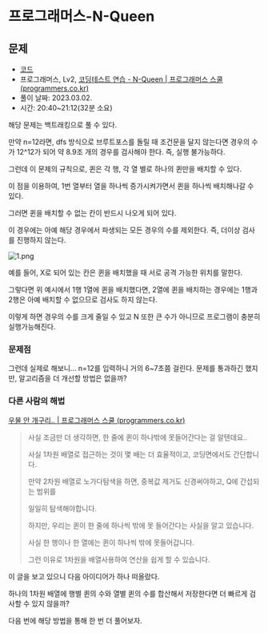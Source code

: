 # 프로그래머스-N-Queen #

## 문제 ##

- [코드](N-Queen.cpp)
- 프로그래머스, Lv2, [코딩테스트 연습 - N-Queen | 프로그래머스 스쿨 (programmers.co.kr)](https://school.programmers.co.kr/learn/courses/30/lessons/12952)
- 풀이 날짜: 2023.03.02.
- 시간: 20:40~21:12(32분 소요)

해당 문제는 백트래킹으로 풀 수 있다.

만약 n=12라면, dfs 방식으로 브루트포스를 돌릴 때 조건문을 달지 않는다면 경우의 수가 12^12가 되어 약 8.9조 개의 경우를 검사해야 한다. 즉, 실행 불가능하다.

그런데 이 문제의 규칙으로, 퀸은 각 행, 각 열 별로 하나의 퀸만을 배치할 수 있다.

이 점을 이용하여, 1번 열부터 열을 하나씩 증가시켜가면서 퀸을 하나씩 배치해나갈 수 있다.

그러면 퀸을 배치할 수 없는 칸이 반드시 나오게 되어 있다.

이 경우에는 아예 해당 경우에서 파생되는 모든 경우의 수를 제외한다. 즉, 더이상 검사를 진행하지 않는다.

![1.png](%E1%84%91%E1%85%B3%E1%84%85%E1%85%A9%E1%84%80%E1%85%B3%E1%84%85%E1%85%A2%E1%84%86%E1%85%A5%E1%84%89%E1%85%B3-N-Queen%20bf01833ba7624ecfb54313bef2e3e787/1.png)

예를 들어, X로 되어 있는 칸은 퀸을 배치했을 때 서로 공격 가능한 위치를 말한다.

그렇다면 위 예시에서 1행 1열에 퀸을 배치했다면, 2열에 퀸을 배치하는 경우에는 1행과 2행은 아예 배치할 수 없으므로 검사도 하지 않는다.

이렇게 하면 경우의 수를 크게 줄일 수 있고 N 또한 큰 수가 아니므로 프로그램이 충분히 실행가능해진다.

### 문제점 ###

그런데 실제로 해보니… n=12를 입력하니 거의 6~7초쯤 걸린다. 문제를 통과하긴 했지만, 알고리즘을 더 개선할 방법은 없을까?

### 다른 사람의 해법 ###

[우물 안 개구리.. | 프로그래머스 스쿨 (programmers.co.kr)](https://school.programmers.co.kr/questions/24716)

> 사실 조금만 더 생각하면, 한 줄에 퀸이 하나밖에 못들어간다는 걸 알텐데요..
> 
> 
> 사실 1차원 배열로 접근하는 것이 몇 배는 더 효율적이고, 코딩면에서도 간단합니다.
> 
> 만약 2차원 배열로 노가다탐색을 하면, 중복값 제거도 신경써야하고, Q에 간섭되는 범위를
> 
> 일일히 탐색해야합니다.
> 
> 하지만, 우리는 퀸이 한 줄에 하나씩 밖에 못 들어간다는 사실을 알고 있습니다.
> 
> 사실 한 행이나 한 열에는 퀸이 하나씩 밖에 못들어갑니다.
> 
> 그런 이유로 1차원을 배열사용하여 연산을 쉽게 할 수 있습니다.
> 

이 글을 보고 있으니 다음 아이디어가 하나 떠올랐다.

하나의 1차원 배열에 행별 퀸의 수와 열별 퀸의 수를 합산해서 저장한다면 더 빠르게 검사할 수 있지 않을까?

다음 번에 해당 방법을 통해 한 번 더 풀어보자.
